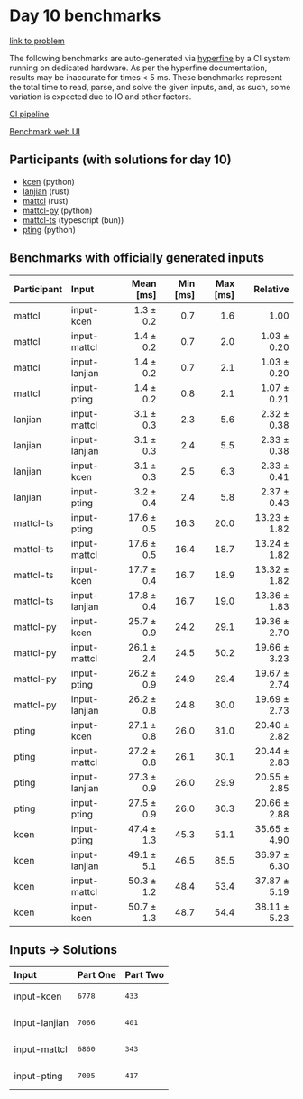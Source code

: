 # Day 10 benchmarks

[link to problem](https://adventofcode.com/2023/day/10)

The following benchmarks are auto-generated via
[hyperfine](https://github.com/sharkdp/hyperfine) by a CI system running on
dedicated hardware. As per the hyperfine documentation, results may be
inaccurate for times < 5 ms. These benchmarks represent the total time to read,
parse, and solve the given inputs, and, as such, some variation is expected due
to IO and other factors.

[CI pipeline](http://ci.papercode.net:8080/teams/main/pipelines/aoc2023)

[Benchmark web UI](https://aoc.ancalagon.black)


## Participants (with solutions for day 10)

- [kcen](https://github.com/kcen/aoc2023) (python)
- [lanjian](https://github.com/lanjian/aoc-2023) (rust)
- [mattcl](https://github.com/mattcl/aoc2023) (rust)
- [mattcl-py](https://github.com/mattcl/aoc2023-py) (python)
- [mattcl-ts](https://github.com/mattcl/aoc2023-js) (typescript (bun))
- [pting](https://github.com/pting/aoc2023) (python)


## Benchmarks with officially generated inputs

| Participant | Input | Mean [ms] | Min [ms] | Max [ms] | Relative |
|:---|:---|---:|---:|---:|---:|
| mattcl | input-kcen | 1.3 ± 0.2 | 0.7 | 1.6 | 1.00 |
| mattcl | input-mattcl | 1.4 ± 0.2 | 0.7 | 2.0 | 1.03 ± 0.20 |
| mattcl | input-lanjian | 1.4 ± 0.2 | 0.7 | 2.1 | 1.03 ± 0.20 |
| mattcl | input-pting | 1.4 ± 0.2 | 0.8 | 2.1 | 1.07 ± 0.21 |
| lanjian | input-mattcl | 3.1 ± 0.3 | 2.3 | 5.6 | 2.32 ± 0.38 |
| lanjian | input-lanjian | 3.1 ± 0.3 | 2.4 | 5.5 | 2.33 ± 0.38 |
| lanjian | input-kcen | 3.1 ± 0.3 | 2.5 | 6.3 | 2.33 ± 0.41 |
| lanjian | input-pting | 3.2 ± 0.4 | 2.4 | 5.8 | 2.37 ± 0.43 |
| mattcl-ts | input-pting | 17.6 ± 0.5 | 16.3 | 20.0 | 13.23 ± 1.82 |
| mattcl-ts | input-mattcl | 17.6 ± 0.5 | 16.4 | 18.7 | 13.24 ± 1.82 |
| mattcl-ts | input-kcen | 17.7 ± 0.4 | 16.7 | 18.9 | 13.32 ± 1.82 |
| mattcl-ts | input-lanjian | 17.8 ± 0.4 | 16.7 | 19.0 | 13.36 ± 1.83 |
| mattcl-py | input-kcen | 25.7 ± 0.9 | 24.2 | 29.1 | 19.36 ± 2.70 |
| mattcl-py | input-mattcl | 26.1 ± 2.4 | 24.5 | 50.2 | 19.66 ± 3.23 |
| mattcl-py | input-pting | 26.2 ± 0.9 | 24.9 | 29.4 | 19.67 ± 2.74 |
| mattcl-py | input-lanjian | 26.2 ± 0.8 | 24.8 | 30.0 | 19.69 ± 2.73 |
| pting | input-kcen | 27.1 ± 0.8 | 26.0 | 31.0 | 20.40 ± 2.82 |
| pting | input-mattcl | 27.2 ± 0.8 | 26.1 | 30.1 | 20.44 ± 2.83 |
| pting | input-lanjian | 27.3 ± 0.9 | 26.0 | 29.9 | 20.55 ± 2.85 |
| pting | input-pting | 27.5 ± 0.9 | 26.0 | 30.3 | 20.66 ± 2.88 |
| kcen | input-pting | 47.4 ± 1.3 | 45.3 | 51.1 | 35.65 ± 4.90 |
| kcen | input-lanjian | 49.1 ± 5.1 | 46.5 | 85.5 | 36.97 ± 6.30 |
| kcen | input-mattcl | 50.3 ± 1.2 | 48.4 | 53.4 | 37.87 ± 5.19 |
| kcen | input-kcen | 50.7 ± 1.3 | 48.7 | 54.4 | 38.11 ± 5.23 |


## Inputs -> Solutions

| Input | Part One | Part Two |
|:---|:---|:---|
|input-kcen|<pre>6778</pre>|<pre>433</pre>|
|input-lanjian|<pre>7066</pre>|<pre>401</pre>|
|input-mattcl|<pre>6860</pre>|<pre>343</pre>|
|input-pting|<pre>7005</pre>|<pre>417</pre>|